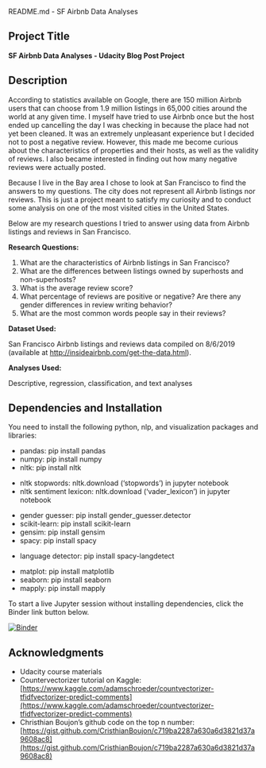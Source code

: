 README.md - SF Airbnb Data Analyses


## **Project Title**

**SF Airbnb Data Analyses -  Udacity Blog Post Project**


## **Description**

According to statistics available on Google, there are 150 million Airbnb users that can choose from 1.9 million listings in 65,000 cities around the world at any given time. I myself have tried to use Airbnb once but the host ended up cancelling the day I was checking in because the place had not yet been cleaned. It was an extremely unpleasant experience but I decided not to post a negative review. However, this made me become curious about the characteristics of properties and their hosts, as well as the validity of reviews. I also became interested in finding out how many negative reviews were actually posted.

Because I live in the Bay area I chose to look at San Francisco to find the answers to my questions. The city does not represent all Airbnb listings nor reviews. This is just a project meant to satisfy my curiosity and to conduct some analysis on one of the most visited cities in the United States.



Below are my research questions I tried to answer using data from Airbnb listings and reviews in San Francisco.

**Research Questions:**



1. What are the characteristics of Airbnb listings in San Francisco?
2. What are the differences between listings owned by superhosts and non-superhosts?
3. What is the average review score?
4. What percentage of reviews are positive or negative? Are there any gender differences in review writing behavior?
6. What are the most common words people say in their reviews?


**Dataset Used:**

San Francisco Airbnb listings and reviews data compiled on 8/6/2019 (available at http://insideairbnb.com/get-the-data.html).

**Analyses Used:**

Descriptive, regression, classification, and text analyses


## **Dependencies and Installation**

You need to install the following python, nlp, and visualization packages and libraries:


*   pandas: pip install pandas
*   numpy: pip install numpy
*   nltk: pip install nltk
  -   nltk stopwords: nltk.download (‘stopwords’) in jupyter notebook
  -   nltk sentiment lexicon: nltk.download (‘vader_lexicon’) in jupyter notebook
*   gender guesser: pip install gender_guesser.detector
*   scikit-learn: pip install scikit-learn
*   gensim: pip install gensim
*   spacy: pip install spacy
  -   language detector: pip install spacy-langdetect
*   matplot: pip install matplotlib
*   seaborn: pip install seaborn
*   mapply: pip install mapply

To start a live Jupyter session without installing dependencies, click the Binder link button below.


[![Binder](http://34.94.204.67/badge_logo.svg)](https://binder.gsbdarc.com/v2/gh/wolee101/ud-blog_post/master?labpath=Airbnb_data_analysis.ipynb)


## **Acknowledgments**



*   Udacity course materials
*   Countervectorizer tutorial on Kaggle: [https://www.kaggle.com/adamschroeder/countvectorizer-tfidfvectorizer-predict-comments](https://www.kaggle.com/adamschroeder/countvectorizer-tfidfvectorizer-predict-comments)
*   Christhian Boujon’s github code on the top n number: [https://gist.github.com/CristhianBoujon/c719ba2287a630a6d3821d37a9608ac8](https://gist.github.com/CristhianBoujon/c719ba2287a630a6d3821d37a9608ac8)



<!-- Docs to Markdown version 1.0β17 -->

